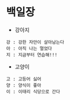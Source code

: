 # 백일장



- 강아지 

```
강 : 강한 자만이 살아남는다
아 : 아직 나는 멀었다
지 : 지금부터 연습해!!!
```



- 고양이 

```
고 : 고등어 싫어
양 : 양식이 좋아
이 : 이태리 식당으로 간다
```

